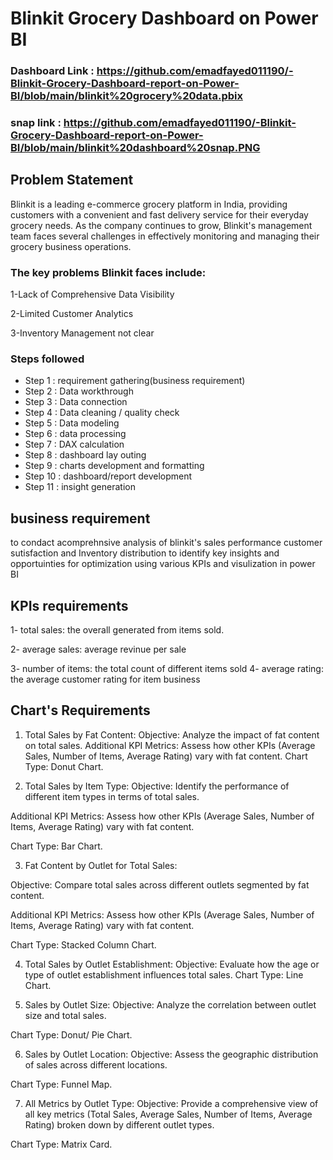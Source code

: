 # Blinkit Grocery Dashboard on Power BI

### Dashboard Link : https://github.com/emadfayed011190/-Blinkit-Grocery-Dashboard-report-on-Power-BI/blob/main/blinkit%20grocery%20data.pbix

### snap link : https://github.com/emadfayed011190/-Blinkit-Grocery-Dashboard-report-on-Power-BI/blob/main/blinkit%20dashboard%20snap.PNG


## Problem Statement

Blinkit is a leading e-commerce grocery platform in India, providing customers with a convenient and fast delivery service for their everyday grocery needs. As the company continues to grow, Blinkit's management team faces several challenges in effectively monitoring and managing their grocery business operations.

### The key problems Blinkit faces include:

1-Lack of Comprehensive Data Visibility

2-Limited Customer Analytics

3-Inventory Management not clear


### Steps followed 

- Step 1 : requirement gathering(business requirement)
- Step 2 : Data workthrough
- Step 3 : Data connection
- Step 4 : Data cleaning / quality check
- Step 5 : Data modeling
- Step 6 : data processing
- Step 7 : DAX calculation
- Step 8 : dashboard lay outing
- Step 9 : charts development and formatting
- Step 10 : dashboard/report development
- Step 11 : insight generation

## business requirement
to condact acomprehnsive analysis of blinkit's sales performance customer sutisfaction and Inventory distribution to identify key insights and opportuinties for optimization using various KPIs and visulization in power BI

## KPIs requirements
1- total sales: the overall generated from items sold.

2- average sales: average revinue per sale 

3- number of items: the total count of different items sold
4- average rating: the average customer rating for item business

## Chart's Requirements
1. Total Sales by Fat Content:
Objective: Analyze the impact of fat content on total sales.
Additional KPI Metrics: Assess how other KPIs (Average Sales, Number of Items, Average Rating) vary with fat content.
Chart Type: Donut Chart.

2. Total Sales by Item Type:
Objective: Identify the performance of different item types in terms of total sales.

Additional KPI Metrics: Assess how other KPIs (Average Sales, Number of Items, Average Rating) vary with fat content.

Chart Type: Bar Chart.

3. Fat Content by Outlet for Total Sales:

Objective: Compare total sales across different outlets segmented by fat content.

Additional KPI Metrics: Assess how other KPIs (Average Sales, Number of Items, Average Rating) vary with fat content.

Chart Type: Stacked Column Chart.

4. Total Sales by Outlet Establishment:
Objective: Evaluate how the age or type of outlet establishment influences total sales.
Chart Type: Line Chart.

5. Sales by Outlet Size:
Objective: Analyze the correlation between outlet size and total sales.

Chart Type: Donut/ Pie Chart.

6. Sales by Outlet Location:
Objective: Assess the geographic distribution of sales across different locations.

Chart Type: Funnel Map.

7. All Metrics by Outlet Type:
Objective: Provide a comprehensive view of all key metrics (Total Sales, Average Sales, Number of Items, Average Rating)
broken down by different outlet types.

Chart Type: Matrix Card.

